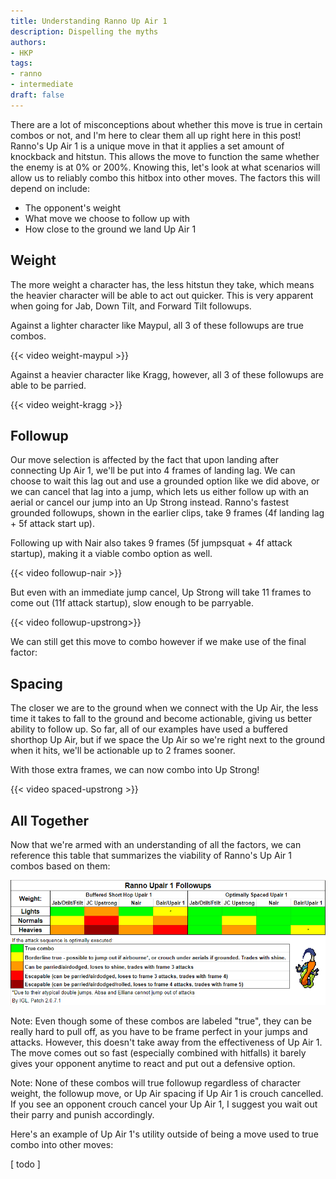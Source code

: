 ```yaml
---
title: Understanding Ranno Up Air 1
description: Dispelling the myths
authors:
- HKP
tags:
- ranno
- intermediate
draft: false
---
```


There are a lot of misconceptions about whether this move is true in certain combos or not, and I'm here to clear them all up right here in this post! Ranno's Up Air 1 is a unique move in that it applies a set amount of knockback and hitstun. This allows the move to function the same whether the enemy is at 0% or 200%. Knowing this, let's look at what scenarios will allow us to reliably combo this hitbox into other moves. The factors this will depend on include:
- The opponent's weight
- What move we choose to follow up with
- How close to the ground we land Up Air 1

## Weight

The more weight a character has, the less hitstun they take, which means the heavier character will be able to act out quicker. This is very apparent when going for Jab, Down Tilt, and Forward Tilt followups.

Against a lighter character like Maypul, all 3 of these followups are true combos.

{{< video weight-maypul >}}

Against a heavier character like Kragg, however, all 3 of these followups are able to be parried.

{{< video weight-kragg >}}

## Followup

Our move selection is affected by the fact that upon landing after connecting Up Air 1, we'll be put into 4 frames of landing lag. We can choose to wait this lag out and use a grounded option like we did above, or we can cancel that lag into a jump, which lets us either follow up with an aerial or cancel our jump into an Up Strong instead. 
Ranno's fastest grounded followups, shown in the earlier clips, take 9 frames (4f landing lag + 5f attack start up).

Following up with Nair also takes 9 frames (5f jumpsquat + 4f attack startup), making it a viable combo option as well.

{{< video followup-nair >}}

But even with an immediate jump cancel, Up Strong will take 11 frames to come out (11f attack startup), slow enough to be parryable. 

{{< video followup-upstrong>}}

We can still get this move to combo however if we make use of the final factor:

## Spacing

The closer we are to the ground when we connect with the Up Air, the less time it takes to fall to the ground and become actionable, giving us better ability to follow up. So far, all of our examples have used a buffered shorthop Up Air, but if we space the Up Air so we're right next to the ground when it hits, we'll be actionable up to 2 frames sooner.

With those extra frames, we can now combo into Up Strong!

{{< video spaced-upstrong >}}

## All Together

Now that we're armed with an understanding of all the factors, we can reference this table that summarizes the viability of Ranno's Up Air 1 combos based on them:

![Table summarizing the viability of Ranno's Up Air 1 combos based on weight, followup choice, and spacing](table.png)

Note: Even though some of these combos are labeled "true", they can be really hard to pull off, as you have to be frame perfect in your jumps and attacks. However, this doesn't take away from the effectiveness of Up Air 1. The move comes out so fast (especially combined with hitfalls) it barely gives your opponent anytime to react and put out a defensive option.

Note: None of these combos will true followup regardless of character weight, the followup move, or Up Air spacing if Up Air 1 is crouch cancelled. If you see an opponent crouch cancel your Up Air 1, I suggest you wait out their parry and punish accordingly.

Here's an example of Up Air 1's utility outside of being a move used to true combo into other moves:

[ todo ]
